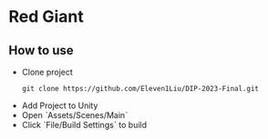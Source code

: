 # Red Giant


## How to use
- Clone project
    ```
    git clone https://github.com/Eleven1Liu/DIP-2023-Final.git
    ```
- Add Project to Unity
- Open ˋAssets/Scenes/Mainˋ
- Click ˋFile/Build Settingsˋ to build


